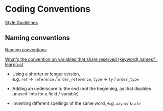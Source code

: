 # Coding Conventions
[Style Guidelines](https://doc.rust-lang.org/1.0.0/style/README.html)

## Naming conventions
[Naming conventions](https://doc.rust-lang.org/1.0.0/style/style/naming/README.html)

[What's the convention on variables that share reserved (keyword) names? : learnrust](https://www.reddit.com/r/learnrust/comments/scmviz/whats_the_convention_on_variables_that_share/)
- Using a shorter or longer version, e.g. `ref` => `reference` / `order_reference`, `type` => `ty` / `order_type`
    
- Adding an underscore to the end (not the beginning, as that disables unused lints for a field / variable)
    
- Inventing different spellings of the same word, e.g. `azync`/ `krate`